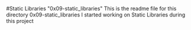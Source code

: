 #Static Libraries "0x09-static_libraries"
This is the readme file for this directory 0x09-static_libraries
I started working on Static Libraries during this project
